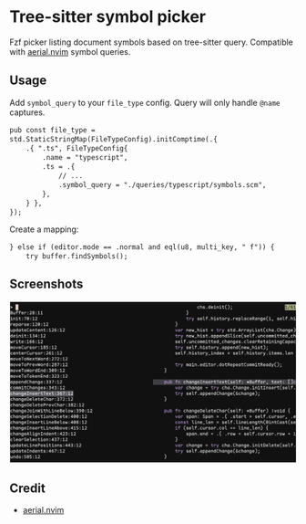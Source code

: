# Tree-sitter symbol picker

Fzf picker listing document symbols based on tree-sitter query.
Compatible with [aerial.nvim](https://github.com/stevearc/aerial.nvim) symbol queries.

## Usage

Add `symbol_query` to your `file_type` config.
Query will only handle `@name` captures.

```zig
pub const file_type = std.StaticStringMap(FileTypeConfig).initComptime(.{
    .{ ".ts", FileTypeConfig{
        .name = "typescript",
        .ts = .{
            // ...
            .symbol_query = "./queries/typescript/symbols.scm",
        },
    } },
});
```

Create a mapping:

```zig
} else if (editor.mode == .normal and eql(u8, multi_key, " f")) {
    try buffer.findSymbols();
```

## Screenshots

![Screenshot symbol picker](/img/screenshot-ts-symbol-picker.png)

## Credit

- [aerial.nvim](https://github.com/stevearc/aerial.nvim)
